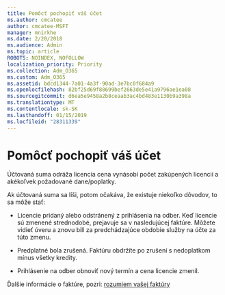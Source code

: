 ```yaml
---
title: Pomôcť pochopiť váš účet
ms.author: cmcatee
author: cmcatee-MSFT
manager: mnirkhe
ms.date: 2/20/2018
ms.audience: Admin
ms.topic: article
ROBOTS: NOINDEX, NOFOLLOW
localization_priority: Priority
ms.collection: Adm_O365
ms.custom: Adm_O365
ms.assetid: bdcd1344-7a01-4a3f-90ad-3e7bc0f684a9
ms.openlocfilehash: 82bf25d69f88699bef2663de5e41a9796ae1ea08
ms.sourcegitcommit: d6ea5e9458a2b8ceaab3ac4bd483e1130b9a398a
ms.translationtype: MT
ms.contentlocale: sk-SK
ms.lasthandoff: 01/15/2019
ms.locfileid: "28311339"
---
```

# <a name="help-understanding-your-bill"></a>Pomôcť pochopiť váš účet

Účtovaná suma odráža licencia cena vynásobí počet zakúpených licencií a akékoľvek požadované dane/poplatky.
  
Ak účtovaná suma sa líši, potom očakáva, že existuje niekoľko dôvodov, to sa môže stať:
  
- Licencie pridaný alebo odstránený z prihlásenia na odber. Keď licencie sú zmenené strednodobé, prejavuje sa v nasledujúcej faktúre. Môžete vidieť úveru a znovu bill za predchádzajúce obdobie služby na účte za túto zmenu.
    
- Predplatné bola zrušená. Faktúru obdržíte po zrušení s nedoplatkom mínus všetky kredity.
    
- Prihlásenie na odber obnoviť nový termín a cena licencie zmenil.
    
Ďalšie informácie o faktúre, pozri: [rozumiem vašej faktúry](https://support.office.com/article/0724b428-fb59-4962-8c37-6674166d7507)
  

